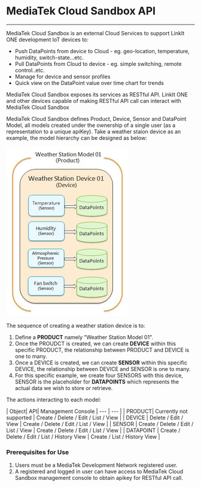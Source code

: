 # MediaTek Cloud Sandbox API

* * *

MediaTek Cloud Sandbox is an external Cloud Services to support LinkIt ONE development IoT devices to:
- Push DataPoints from device to Cloud - eg. geo-location, temperature, humidity, switch-state...etc.
- Pull DataPoints from Cloud to device - eg. simple switching, remote control..etc.
- Manage for device and sensor profiles
- Quick view on the DataPoint value over time chart for trends

MediaTek Cloud Sandbox exposes its services as RESTful API. LinkIt ONE and other devices capable of making RESTful API call can interact with MediaTek Cloud Sandbox

MediaTek Cloud Sandbox defines Product, Device, Sensor and DataPoint Model, all models created under the ownership of a single user (as a representation to a unique apiKey). Take a weather staion device as an example, the model hierarchy can be designed as below:

![](https://raw.githubusercontent.com/Mediatek-Cloud/api-reference/master/graphics/data-hirachy.JPG)

The sequence of creating a weather station device is to:

1. Define a **PRODUCT** namely "Weather Station Model 01".
2. Once the PROUDCT is created, we can create **DEVICE** within this specific PRODUCT, the relationship between PRODUCT and DEVICE is one to many.
3. Once a DEVICE is created, we can create **SENSOR** within this specific DEVICE, the relationship between DEVICE and SENSOR is one to many.
4. For this specific example, we create four SENSORS with this device, SENSOR is the placeholder for **DATAPOINTS** which represents the actual data we wish to store or retrieve.

The actions interacting to each model:

| Object| API| Management Console
| --- | --- |
| PRODUCT| Currently not supported | Create / Delete / Edit / List / View |
| DEVICE | Delete / Edit / View |  Create / Delete / Edit / List / View |
| SENSOR | Create / Delete / Edit / List / View | Create / Delete / Edit / List / View |
| DATAPOINT | Create / Delete / Edit / List / History View | Create / List / History View |

### Prerequisites for Use

1. Users must be a MediaTek Development Network registered user.
2. A registered and logged in user can have access to MediaTek Cloud Sandbox management console to obtain apikey for RESTful API call.
